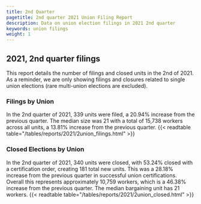 ```yaml
---
title: 2nd Quarter 
pagetitle: 2nd quarter 2021 Union Filing Report
description: Data on union election filings in 2021 2nd quarter 
keywords: union filings
weight: 1
---
```


## 2021, 2nd quarter filings

This report details the number of filings and closed units in the 2nd of 2021. As a reminder, we are only showing filings and closures related to single union elections (rare multi-union elections are excluded).

### Filings by Union
In the 2nd quarter of 2021, 339 units were filed, a 20.94% increase from the previous quarter. The median size was 21 with a total of 15,738 workers across all units, a 13.81% increase from the previous quarter.
{{< readtable table="/tables/reports/2021/2union_filings.html" >}}

### Closed Elections by Union
In the 2nd quarter of 2021, 340 units were closed, with 53.24% closed with a certification order, creating 181 total new units. This was a 28.18% increase from the previous quarter in successful union certifications. Overall this represents approximately 10,759 workers, which is a 46.38% increase from the previous quarter. The median bargaining unit has 21 workers.
{{< readtable table="/tables/reports/2021/2union_closed.html" >}}
